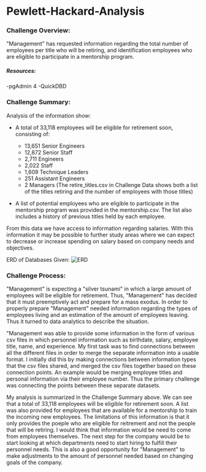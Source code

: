 # Pewlett-Hackard-Analysis

### Challenge Overview:
"Management" has requested information regarding the total number of employees per title who will be retiring, and identification employees who are eligible to participate in a mentorship program.

##### Resources:
  -pgAdmin 4
  -QuickDBD

### Challenge Summary:
Analysis of the information show:
  - A total of 33,118 employees will be eligible for retirement soon, consisting of:
    - 13,651 Senior Engineers
    - 12,872 Senior Staff
    - 2,711 Engineers
    - 2,022 Staff
    - 1,609 Technique Leaders
    - 251 Assistant Engineers
    - 2 Managers
 (The retire_titles.csv in Challenge Data shows both a list of the titles retiring and the number of employees with those titles)
 
 - A list of potential employees who are eligible to participate in the mentorship program was provided in the mentorship.csv. The list also includes a history of previous titles held by each employee.
 
 From this data we have access to information regarding salaries. With this information it may be possible to further study areas where we can expect to decrease or increase spending on salary based on company needs and objectives.
 
 ERD of Databases Given:
 ![ERD](image/EmployeeDB.png)
 
 ### Challenge Process: 
 
  "Management" is expecting a "silver tsunami" in which a large amount of employees will be eligible for retirement. Thus, "Management" has decided that it must preemptively act and prepare for a mass exodus. In order to properly prepare "Management" needed information regarding the types of employees living and an estimation of the amount of employees leaving. Thus it turned to data analytics to describe the situation.
  
  "Management was able to provide some information in the form of various csv files in which personnel information such as birthdate, salary, employee title, name, and experience. My first task was to find connections between all the different files in order to merge the separate information into a usable format. I initially did this by making connections between information types that the csv files shared, and merged the csv files together based on these connection points. An example would be merging employee titles and personal information via their employee number. Thus the primary challenge was connecting the points between these separate datasets. 

   My analysis is summarized in the Challenge Summary above. We can see that a total of 33,118 employees will be eligible for retirement soon. A list was also provided for employees that are available for a mentorship to train the incoming new employees. The limitations of this information is that it only provides the poeple who are eligible for reitrement and not the people that will be retiring. I would think that information would be need to come from employees themselves. The next step for the company would be to start looking at which departments need to start hiring to fulfill their personnel needs. This is also a good opportunity for "Management" to make adjustments to the amount of personnel needed based on changing goals of the company.
